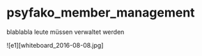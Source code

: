 # psyfako_member_management
blablabla leute müssen verwaltet werden


![e1][whiteboard_2016-08-08.jpg]